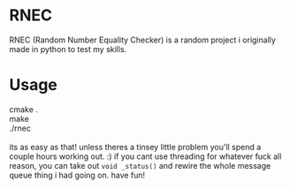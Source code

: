 # RNEC
RNEC (Random Number Equality Checker) is a random project i originally made in python to test my skills.
# Usage
cmake .<br>
make<br>
./rnec<br>
<br>
its as easy as that! unless theres a tinsey little problem you'll spend a couple hours working out. :)
if you cant use threading for whatever fuck all reason, you can take out ``void _status()`` and rewire the whole message queue thing i had going on.
have fun!
